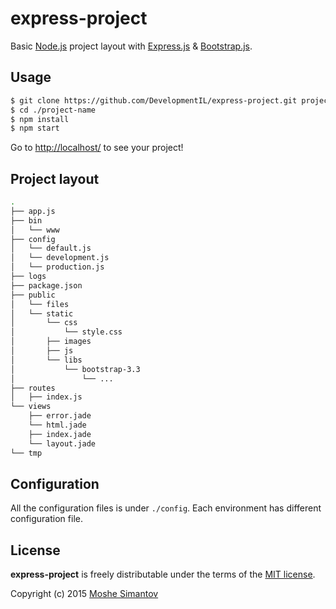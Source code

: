 # express-project

Basic [Node.js](http://nodejs.org/) project layout with [Express.js](http://expressjs.com/) & [Bootstrap.js](http://getbootstrap.com/).

## Usage

```bash
$ git clone https://github.com/DevelopmentIL/express-project.git project-name
$ cd ./project-name
$ npm install
$ npm start
```

Go to [http://localhost/](http://localhost/) to see your project!


## Project layout

```bash
.
├── app.js
├── bin
│   └── www
├── config
│   └── default.js
│   └── development.js
│   └── production.js
├── logs
├── package.json
├── public
│   └── files
│   └── static
│       └── css
│           └── style.css
│       ├── images
│       ├── js
│       └── libs
│           └── bootstrap-3.3
│               └── ...
├── routes
│   ├── index.js
└── views
    ├── error.jade
    └── html.jade
    ├── index.jade
    └── layout.jade
└── tmp
```


## Configuration

All the configuration files is under `./config`.
Each environment has different configuration file.


## License

**express-project** is freely distributable under the terms of the [MIT license](LICENSE).

Copyright (c) 2015 [Moshe Simantov](https://github.com/moshest)
